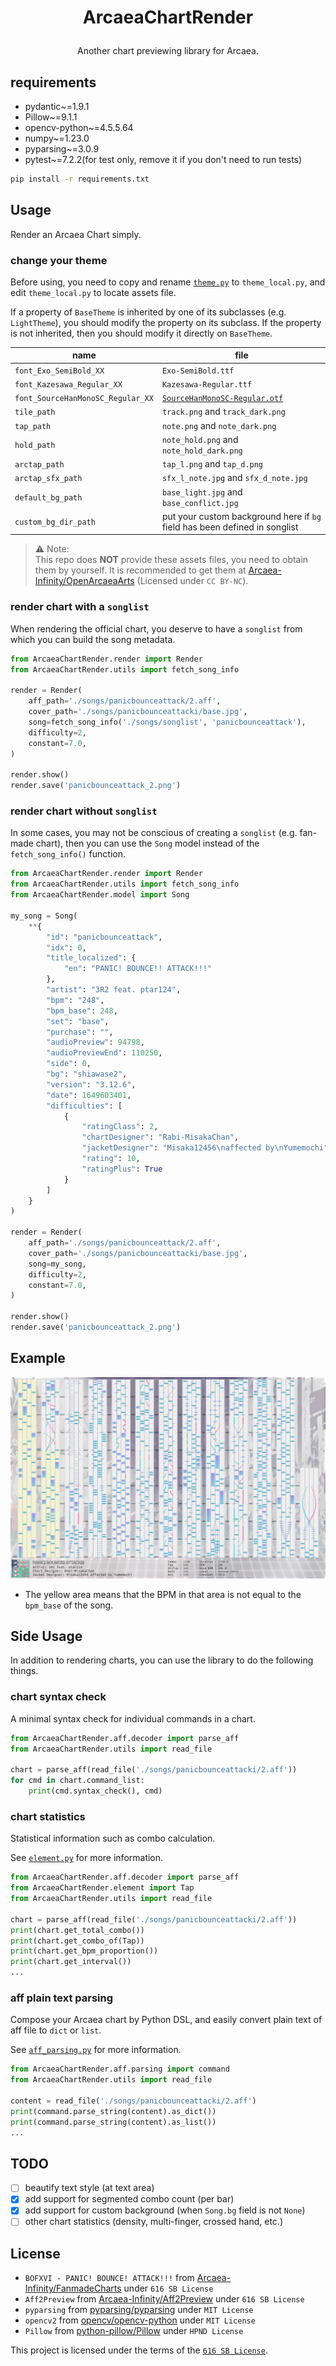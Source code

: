 # <p align="center">ArcaeaChartRender
<p align="center">Another chart previewing library for Arcaea.

## requirements

 - pydantic~=1.9.1
 - Pillow~=9.1.1
 - opencv-python~=4.5.5.64
 - numpy~=1.23.0
 - pyparsing~=3.0.9
 - pytest~=7.2.2(for test only, remove it if you don't need to run tests)

```bash
pip install -r requirements.txt
```

## Usage

Render an Arcaea Chart simply.

### change your theme

Before using, you need to copy and rename [`theme.py`](./theme.py) to `theme_local.py`, and edit `theme_local.py` to locate assets file.

If a property of `BaseTheme` is inherited by one of its subclasses (e.g. `LightTheme`), you should modify the property on its subclass. If the property is not inherited, then you should modify it directly on `BaseTheme`.

| name                              | file                                                                                                                                |
|-----------------------------------|-------------------------------------------------------------------------------------------------------------------------------------|
| `font_Exo_SemiBold_XX`            | `Exo-SemiBold.ttf`                                                                                                                  |
| `font_Kazesawa_Regular_XX`        | `Kazesawa-Regular.ttf`                                                                                                              |
| `font_SourceHanMonoSC_Regular_XX` | [`SourceHanMonoSC-Regular.otf`](https://github.com/adobe-fonts/source-han-mono/blob/master/Regular/OTC/SourceHanMonoSC-Regular.otf) |
| `tile_path`                       | `track.png` and `track_dark.png`                                                                                                    |
| `tap_path`                        | `note.png` and `note_dark.png`                                                                                                      |
| `hold_path`                       | `note_hold.png` and `note_hold_dark.png`                                                                                            |
| `arctap_path`                     | `tap_l.png` and `tap_d.png`                                                                                                         |
| `arctap_sfx_path`                 | `sfx_l_note.jpg` and `sfx_d_note.jpg`                                                                                               |
| `default_bg_path`                 | `base_light.jpg` and `base_conflict.jpg`                                                                                            |
| `custom_bg_dir_path `             | put your custom background here if `bg` field has been defined in songlist                                                          |

 > ⚠ Note: <br> This repo does **NOT** provide these assets files, you need to obtain them by yourself. It is recommended to get them at [Arcaea-Infinity/OpenArcaeaArts](https://github.com/Arcaea-Infinity/OpenArcaeaArts) (Licensed under `CC BY-NC`).

### render chart with a `songlist`

When rendering the official chart, you deserve to have a `songlist` from which you can build the song metadata.

```python
from ArcaeaChartRender.render import Render
from ArcaeaChartRender.utils import fetch_song_info

render = Render(
    aff_path='./songs/panicbounceattack/2.aff',
    cover_path='./songs/panicbounceattacki/base.jpg',
    song=fetch_song_info('./songs/songlist', 'panicbounceattack'),
    difficulty=2,
    constant=7.0,
)

render.show()
render.save('panicbounceattack_2.png')
```

### render chart without `songlist`

In some cases, you may not be conscious of creating a `songlist` (e.g. fan-made chart), then you can use the `Song` model instead of the `fetch_song_info()` function.

```python
from ArcaeaChartRender.render import Render
from ArcaeaChartRender.utils import fetch_song_info
from ArcaeaChartRender.model import Song

my_song = Song(
    **{
        "id": "panicbounceattack",
        "idx": 0,
        "title_localized": {
            "en": "PANIC! BOUNCE!! ATTACK!!!"
        },
        "artist": "3R2 feat. ptar124",
        "bpm": "248",
        "bpm_base": 248,
        "set": "base",
        "purchase": "",
        "audioPreview": 94798,
        "audioPreviewEnd": 110250,
        "side": 0,
        "bg": "shiawase2",
        "version": "3.12.6",
        "date": 1649603401,
        "difficulties": [
            {
                "ratingClass": 2,
                "chartDesigner": "Rabi-MisakaChan",
                "jacketDesigner": "Misaka12456\naffected by\nYumemochi",
                "rating": 10,
                "ratingPlus": True
            }
        ]
    }
)

render = Render(
    aff_path='./songs/panicbounceattack/2.aff',
    cover_path='./songs/panicbounceattacki/base.jpg',
    song=my_song,
    difficulty=2,
    constant=7.0,
)

render.show()
render.save('panicbounceattack_2.png')
```

## Example

![eample](./assets/panicbounceattack_2.png)

 - The yellow area means that the BPM in that area is not equal to the `bpm_base` of the song.

## Side Usage

In addition to rendering charts, you can use the library to do the following things.

### chart syntax check

A minimal syntax check for individual commands in a chart.

```python
from ArcaeaChartRender.aff.decoder import parse_aff
from ArcaeaChartRender.utils import read_file

chart = parse_aff(read_file('./songs/panicbounceattacki/2.aff'))
for cmd in chart.command_list:
    print(cmd.syntax_check(), cmd)
```

### chart statistics

Statistical information such as combo calculation.

See [`element.py`](./element.py) for more information.

```python
from ArcaeaChartRender.aff.decoder import parse_aff
from ArcaeaChartRender.element import Tap
from ArcaeaChartRender.utils import read_file

chart = parse_aff(read_file('./songs/panicbounceattacki/2.aff'))
print(chart.get_total_combo())
print(chart.get_combo_of(Tap))
print(chart.get_bpm_proportion())
print(chart.get_interval())
...
```

### aff plain text parsing

Compose your Arcaea chart by Python DSL, and easily convert plain text of aff file to `dict` or `list`.

See [`aff_parsing.py`](./aff_parsing.py) for more information.

```python
from ArcaeaChartRender.aff.parsing import command
from ArcaeaChartRender.utils import read_file

content = read_file('./songs/panicbounceattacki/2.aff')
print(command.parse_string(content).as_dict())
print(command.parse_string(content).as_list())
...
```

## TODO

 - [ ] beautify text style (at text area)
 - [x] add support for segmented combo count (per bar)
 - [x] add support for custom background (when `Song.bg` field is not `None`)
 - [ ] other chart statistics (density, multi-finger, crossed hand, etc.)

## License

 - `BOFXVI - PANIC! BOUNCE! ATTACK!!!` from [Arcaea-Infinity/FanmadeCharts](https://github.com/Arcaea-Infinity/FanmadeCharts) under `616 SB License`
 - `Aff2Preview` from [Arcaea-Infinity/Aff2Preview](https://github.com/Arcaea-Infinity/Aff2Preview) under `616 SB License`
 - `pyparsing` from [pyparsing/pyparsing](https://github.com/pyparsing/pyparsing) under `MIT License`
 - `opencv2` from [opencv/opencv-python](https://github.com/opencv/opencv-python) under `MIT License`
 - `Pillow` from [python-pillow/Pillow](https://github.com/python-pillow/Pillow) under `HPND License`

This project is licensed under the terms of the [`616 SB License`](./LICENSE).
